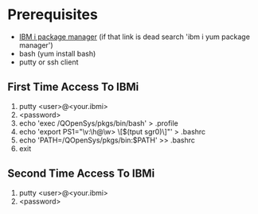 # Prerequisites
* [IBM i package manager](https://ibmi-oss-docs.readthedocs.io/en/latest/yum/README.html) (if that link is dead search 'ibm i yum package manager')  
* bash (yum install bash)  
* putty or ssh client 

## First Time Access To IBMi
1. putty \<user\>@\<your.ibmi\>
2. \<password\>
3. echo 'exec /QOpenSys/pkgs/bin/bash' > .profile
4. echo 'export PS1="\v:\h@\w> \\[$(tput sgr0)\\]"' > .bashrc
5. echo 'PATH=/QOpenSys/pkgs/bin:$PATH' >> .bashrc
6. exit

## Second Time Access To IBMi
1. putty \<user\>@\<your.ibmi\>
2. \<password\>
